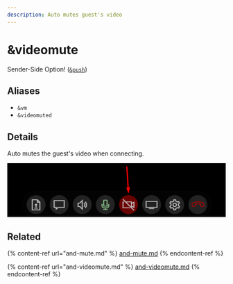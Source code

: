 ```yaml
---
description: Auto mutes guest's video
---
```


# \&videomute

Sender-Side Option! ([`&push`](push.md))

## Aliases

* `&vm`
* `&videomuted`

## Details

Auto mutes the guest's video when connecting.

![](<../.gitbook/assets/image (3) (1) (1).png>)

## Related

{% content-ref url="and-mute.md" %}
[and-mute.md](and-mute.md)
{% endcontent-ref %}

{% content-ref url="and-videomute.md" %}
[and-videomute.md](and-videomute.md)
{% endcontent-ref %}
